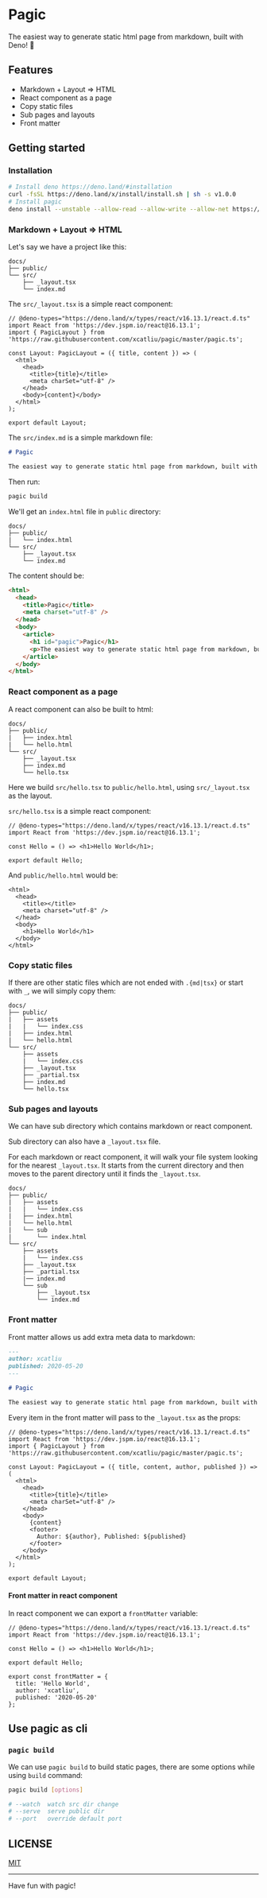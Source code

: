 # Pagic

The easiest way to generate static html page from markdown, built with Deno! 🦕

## Features

- Markdown + Layout => HTML
- React component as a page
- Copy static files
- Sub pages and layouts
- Front matter

## Getting started

### Installation

```bash
# Install deno https://deno.land/#installation
curl -fsSL https://deno.land/x/install/install.sh | sh -s v1.0.0
# Install pagic
deno install --unstable --allow-read --allow-write --allow-net https://raw.githubusercontent.com/xcatliu/pagic/master/pagic.ts
```

### Markdown + Layout => HTML

Let's say we have a project like this:

```
docs/
├── public/
└── src/
    ├── _layout.tsx
    └── index.md
```

The `src/_layout.tsx` is a simple react component:

```tsx
// @deno-types="https://deno.land/x/types/react/v16.13.1/react.d.ts"
import React from 'https://dev.jspm.io/react@16.13.1';
import { PagicLayout } from 'https://raw.githubusercontent.com/xcatliu/pagic/master/pagic.ts';

const Layout: PagicLayout = ({ title, content }) => (
  <html>
    <head>
      <title>{title}</title>
      <meta charSet="utf-8" />
    </head>
    <body>{content}</body>
  </html>
);

export default Layout;
```

The `src/index.md` is a simple markdown file:

```md
# Pagic

The easiest way to generate static html page from markdown, built with Deno! 🦕
```

Then run:

```bash
pagic build
```

We'll get an `index.html` file in `public` directory:

```
docs/
├── public/
|   └── index.html
└── src/
    ├── _layout.tsx
    └── index.md
```

The content should be:

```html
<html>
  <head>
    <title>Pagic</title>
    <meta charset="utf-8" />
  </head>
  <body>
    <article>
      <h1 id="pagic">Pagic</h1>
      <p>The easiest way to generate static html page from markdown, built with Deno! 🦕</p>
    </article>
  </body>
</html>
```

### React component as a page

A react component can also be built to html:

```
docs/
├── public/
|   ├── index.html
|   └── hello.html
└── src/
    ├── _layout.tsx
    ├── index.md
    └── hello.tsx
```

Here we build `src/hello.tsx` to `public/hello.html`, using `src/_layout.tsx` as the layout.

`src/hello.tsx` is a simple react component:

```tsx
// @deno-types="https://deno.land/x/types/react/v16.13.1/react.d.ts"
import React from 'https://dev.jspm.io/react@16.13.1';

const Hello = () => <h1>Hello World</h1>;

export default Hello;
```

And `public/hello.html` would be:

```tsx
<html>
  <head>
    <title></title>
    <meta charset="utf-8" />
  </head>
  <body>
    <h1>Hello World</h1>
  </body>
</html>
```

### Copy static files

If there are other static files which are not ended with `.{md|tsx}` or start with `_`, we will simply copy them:

```
docs/
├── public/
|   ├── assets
|   |   └── index.css
|   ├── index.html
|   └── hello.html
└── src/
    ├── assets
    |   └── index.css
    ├── _layout.tsx
    ├── _partial.tsx
    ├── index.md
    └── hello.tsx
```

### Sub pages and layouts

We can have sub directory which contains markdown or react component.

Sub directory can also have a `_layout.tsx` file.

For each markdown or react component, it will walk your file system looking for the nearest `_layout.tsx`. It starts from the current directory and then moves to the parent directory until it finds the `_layout.tsx`.

```
docs/
├── public/
|   ├── assets
|   |   └── index.css
|   ├── index.html
|   └── hello.html
|   └── sub
|       └── index.html
└── src/
    ├── assets
    |   └── index.css
    ├── _layout.tsx
    ├── _partial.tsx
    |── index.md
    └── sub
        ├── _layout.tsx
        └── index.md
```

### Front matter

Front matter allows us add extra meta data to markdown:

```markdown
---
author: xcatliu
published: 2020-05-20
---

# Pagic

The easiest way to generate static html page from markdown, built with Deno! 🦕
```

Every item in the front matter will pass to the `_layout.tsx` as the props:

```tsx
// @deno-types="https://deno.land/x/types/react/v16.13.1/react.d.ts"
import React from 'https://dev.jspm.io/react@16.13.1';
import { PagicLayout } from 'https://raw.githubusercontent.com/xcatliu/pagic/master/pagic.ts';

const Layout: PagicLayout = ({ title, content, author, published }) => (
  <html>
    <head>
      <title>{title}</title>
      <meta charSet="utf-8" />
    </head>
    <body>
      {content}
      <footer>
        Author: ${author}, Published: ${published}
      </footer>
    </body>
  </html>
);

export default Layout;
```

#### Front matter in react component

In react component we can export a `frontMatter` variable:

```tsx
// @deno-types="https://deno.land/x/types/react/v16.13.1/react.d.ts"
import React from 'https://dev.jspm.io/react@16.13.1';

const Hello = () => <h1>Hello World</h1>;

export default Hello;

export const frontMatter = {
  title: 'Hello World',
  author: 'xcatliu',
  published: '2020-05-20'
};
```

## Use pagic as cli

### `pagic build`

We can use `pagic build` to build static pages, there are some options while using `build` command:

```bash
pagic build [options]

# --watch  watch src dir change
# --serve  serve public dir
# --port   override default port
```

## LICENSE

[MIT](./LICENSE)

---

Have fun with pagic!
